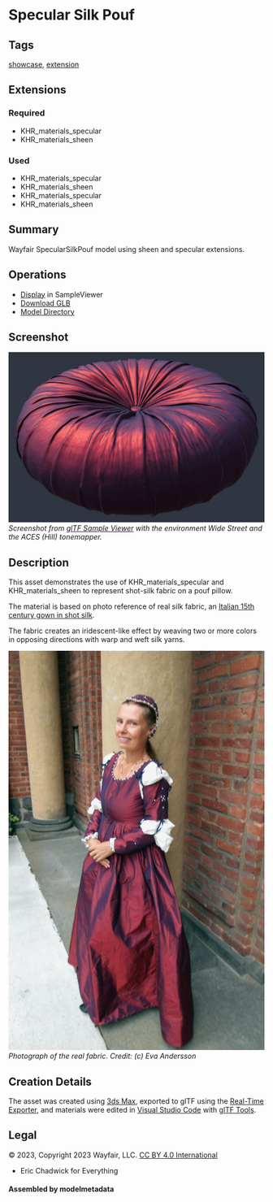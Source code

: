 # Specular Silk Pouf

## Tags

[showcase](../Models-showcase.md), [extension](../Models-extension.md)

## Extensions

### Required

* KHR_materials_specular
* KHR_materials_sheen

### Used

* KHR_materials_specular
* KHR_materials_sheen
* KHR_materials_specular
* KHR_materials_sheen

## Summary

Wayfair SpecularSilkPouf model using sheen and specular extensions.

## Operations

* [Display](https://github.khronos.org/glTF-Sample-Viewer-Release/?model=https://raw.GithubUserContent.com/KhronosGroup/glTF-Sample-Assets/main/./Models/SpecularSilkPouf/glTF-Binary/SpecularSilkPouf.glb) in SampleViewer
* [Download GLB](https://raw.GithubUserContent.com/KhronosGroup/glTF-Sample-Assets/main/./Models/SpecularSilkPouf/glTF-Binary/SpecularSilkPouf.glb)
* [Model Directory](./)

## Screenshot

![Screenshot from glTF Sample Viewer](screenshot/screenshot_Large.jpg)
<br/>_Screenshot from [glTF Sample Viewer](https://github.khronos.org/glTF-Sample-Viewer-Release/) with the environment Wide Street and the ACES (Hill) tonemapper._

## Description

This asset demonstrates the use of KHR_materials_specular and KHR_materials_sheen to represent shot-silk fabric on a pouf pillow. 

The material is based on photo reference of real silk fabric, an <a href="http://evashistoricalcostumes.blogspot.com/p/italian-15th-century-gown-in-shot-silk.html">Italian 15th century gown in shot silk</a>. 

The fabric creates an iridescent-like effect by weaving two or more colors in opposing directions with warp and weft silk yarns.

![Photograph of the real fabric.](screenshot/eva-andersson-photo.jpg)
<br/>_Photograph of the real fabric. Credit: (c) Eva Andersson_

## Creation Details

The asset was created using [3ds Max](https://www.autodesk.com/products/3ds-max), exported to glTF using the [Real-Time Exporter](https://help.autodesk.com/view/3DSMAX/2024/ENU/?guid=GUID-5B4C8EC2-2230-4F9F-B3C6-48D9E347E37D), and materials were edited in [Visual Studio Code](https://code.visualstudio.com/) with [glTF Tools](https://github.com/AnalyticalGraphicsInc/gltf-vscode#gltf-tools-extension-for-visual-studio-code).

## Legal

&copy; 2023, Copyright 2023 Wayfair, LLC. [CC BY 4.0 International](https://creativecommons.org/licenses/by/4.0/legalcode)

 - Eric Chadwick for Everything

#### Assembled by modelmetadata